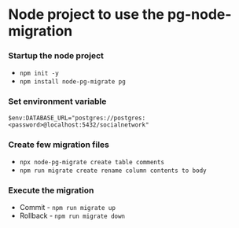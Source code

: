 # Node project to use the pg-node-migration

### Startup the node project
- `npm init -y`
- `npm install node-pg-migrate pg`

### Set environment variable

`$env:DATABASE_URL="postgres://postgres:<password>@localhost:5432/socialnetwork"`

### Create few migration files
- `npx node-pg-migrate create table comments`
- `npm run migrate create rename column contents to body`

### Execute the migration
- Commit - `npm run migrate up`
- Rollback - `npm run migrate down`
